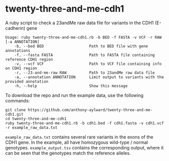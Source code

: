 # twenty-three-and-me-cdh1
A ruby script to check a 23andMe raw data file for variants in the CDH1 (E-cadherin) gene

```
Usage: ruby twenty-three-and-me-cdh1.rb -b BED -f FASTA -v VCF -r RAW [-a ANNOTATION]
    -b, --bed BED                    Path to BED file with gene annotations
    -f, --fasta FASTA                Path to FASTA file containing reference CDH1 region
    -v, --vcf VCF                    Path to VCF file containing info on CDH1 region
    -r, --23-and-me-raw RAW          Path to 23andMe raw data file
    -a, --annotation ANNOTATION      Limit output to variants with the provided annotation
    -h, --help                       Show this message
```

To download the repo and run the example data, use the following commands:

```
git clone https://github.com/anthony-aylward/twenty-three-and-me-cdh1.git
cd twenty-three-and-me-cdh1
ruby twenty-three-and-me-cdh1.rb -b cdh1.bed -f cdh1.fasta -v cdh1.vcf -r example_raw_data.txt
```

`example_raw_data.txt` contains several rare variants in the exons of the CDH1 gene. In the example, all have homozygous wild-type / normal genotypes. `example_output.tsv` contains the corresponding output, where it can be seen that the genotypes match the reference alleles.
